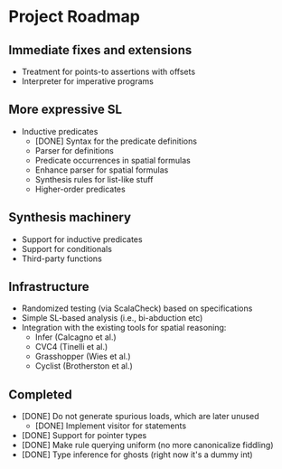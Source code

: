 # Project Roadmap

## Immediate fixes and extensions

* Treatment for points-to assertions with offsets
* Interpreter for imperative programs

## More expressive SL

* Inductive predicates
    - [DONE] Syntax for the predicate definitions
    - Parser for definitions
    - Predicate occurrences in spatial formulas
    - Enhance parser for spatial formulas
    - Synthesis rules for list-like stuff
    - Higher-order predicates

## Synthesis machinery

* Support for inductive predicates
* Support for conditionals
* Third-party functions

## Infrastructure

* Randomized testing (via ScalaCheck) based on specifications
* Simple SL-based analysis (i.e., bi-abduction etc)
* Integration with the existing tools for spatial reasoning:
    - Infer (Calcagno et al.)
    - CVC4 (Tinelli et al.)
    - Grasshopper (Wies et al.)
    - Cyclist (Brotherston et al.) 
    
## Completed

* [DONE] Do not generate spurious loads, which are later unused
    - [DONE] Implement visitor for statements
* [DONE] Support for pointer types
* [DONE] Make rule querying uniform (no more canonicalize fiddling)
* [DONE] Type inference for ghosts (right now it's a dummy int)
